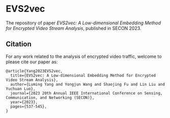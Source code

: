 # EVS2vec
The repository of paper *EVS2vec: A Low-dimensional Embedding Method for Encrypted Video Stream Analysis*, published in SECON 2023. 

## Citation
For any work related to the analysis of encrypted video traffic, welcome to please cite our paper as:
```
@article{Yang2023EVS2vec,
  title={EVS2vec: A Low-dimensional Embedding Method for Encrypted Video Stream Analysis},
  author={Luming Yang and Yongjun Wang and Shaojing Fu and Lin Liu and Yuchuan Luo},
  journal={2023 20th Annual IEEE International Conference on Sensing, Communication, and Networking (SECON)},
  year={2023},
  pages={537-545},
}
```
